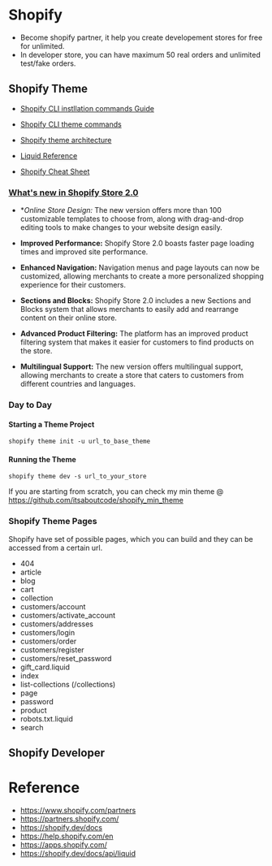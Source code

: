 # Shopify

- Become shopify partner, it help you create developement stores for free for unlimited.
- In developer store, you can have maximum 50 real orders and unlimited test/fake orders.

## Shopify Theme

- [Shopify CLI instllation commands Guide](https://shopify.dev/docs/themes/tools/cli/install)

- [Shopify CLI theme commands](https://shopify.dev/docs/themes/tools/cli/commands)

- [Shopify theme architecture](https://shopify.dev/docs/themes/architecture)

- [Liquid Reference](https://shopify.dev/docs/api/liquid)

- [Shopify Cheat Sheet](https://www.shopify.com/partners/shopify-cheat-sheet)

### [What's new in Shopify Store 2.0](https://www.shopify.com/partners/blog/shopify-online-store)

- **Online Store Design:* The new version offers more than 100 customizable templates to choose from, along with drag-and-drop editing tools to make changes to your website design easily.

- **Improved Performance:** Shopify Store 2.0 boasts faster page loading times and improved site performance.

- **Enhanced Navigation:** Navigation menus and page layouts can now be customized, allowing merchants to create a more personalized shopping experience for their customers.

- **Sections and Blocks:** Shopify Store 2.0 includes a new Sections and Blocks system that allows merchants to easily add and rearrange content on their online store.

- **Advanced Product Filtering:** The platform has an improved product filtering system that makes it easier for customers to find products on the store.

- **Multilingual Support:** The new version offers multilingual support, allowing merchants to create a store that caters to customers from different countries and languages.

### Day to Day 

#### Starting a Theme Project

`shopify theme init -u url_to_base_theme`


#### Running the Theme

`shopify theme dev -s url_to_your_store`

If you are starting from scratch, you can check my min theme @ https://github.com/itsaboutcode/shopify_min_theme

### Shopify Theme Pages

Shopify have set of possible pages, which you can build and they can be accessed from a certain url.

- 404
- article
- blog
- cart
- collection
- customers/account
- customers/activate_account
- customers/addresses
- customers/login
- customers/order
- customers/register
- customers/reset_password
- gift_card.liquid
- index
- list-collections (/collections)
- page
- password
- product
- robots.txt.liquid
- search


## Shopify Developer



# Reference

- https://www.shopify.com/partners
- https://partners.shopify.com/
- https://shopify.dev/docs
- https://help.shopify.com/en
- https://apps.shopify.com/
- https://shopify.dev/docs/api/liquid
